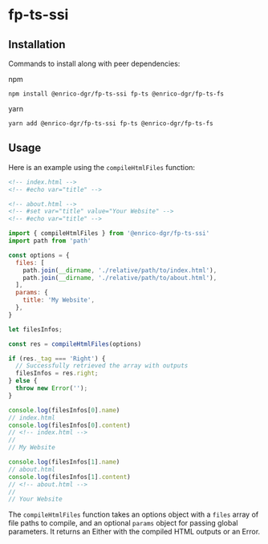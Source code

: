 # fp-ts-ssi

## Installation

Commands to install along with peer dependencies:

npm

```terminal
npm install @enrico-dgr/fp-ts-ssi fp-ts @enrico-dgr/fp-ts-fs
```

yarn

```terminal
yarn add @enrico-dgr/fp-ts-ssi fp-ts @enrico-dgr/fp-ts-fs
```

## Usage

Here is an example using the `compileHtmlFiles` function:

```html
<!-- index.html -->
<!-- #echo var="title" -->
```

```html
<!-- about.html -->
<!-- #set var="title" value="Your Website" -->
<!-- #echo var="title" -->
```

```js
import { compileHtmlFiles } from '@enrico-dgr/fp-ts-ssi'
import path from 'path'

const options = {
  files: [
    path.join(__dirname, './relative/path/to/index.html'),
    path.join(__dirname, './relative/path/to/about.html'),
  ],
  params: {
    title: 'My Website',
  },
}

let filesInfos;

const res = compileHtmlFiles(options)

if (res._tag === 'Right') {
  // Successfully retrieved the array with outputs
  filesInfos = res.right;
} else {
  throw new Error('');
}

console.log(filesInfos[0].name)
// index.html
console.log(filesInfos[0].content)
// <!-- index.html -->
// 
// My Website

console.log(filesInfos[1].name)
// about.html
console.log(filesInfos[1].content)
// <!-- about.html -->
//
// Your Website
```

The `compileHtmlFiles` function takes an options object with a `files` array of file paths to compile, and an optional `params` object for passing global parameters. It returns an Either with the compiled HTML outputs or an Error.
